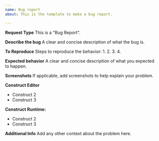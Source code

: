 ```yaml
---
name: Bug report
about: This is the template to make a bug report.

---
```


**Request Type**
This is a "Bug Report".

**Describe the bug**
A clear and concise description of what the bug is.

**To Reproduce**
Steps to reproduce the behavior:
1. 
2. 
3. 
4. 

**Expected behavior**
A clear and concise description of what you expected to happen.

**Screenshots**
If applicable, add screenshots to help explain your problem.

**Construct Editor**
 - Construct 2
 - Construct 3

**Construct Runtime:**
 - Construct 2
 - Construct 3


**Additional Info**
Add any other context about the problem here.

